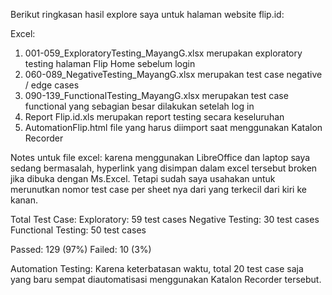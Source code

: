 Berikut ringkasan hasil explore saya untuk halaman website flip.id:

Excel:
1. 001-059_ExploratoryTesting_MayangG.xlsx merupakan exploratory testing halaman Flip Home sebelum login
2. 060-089_NegativeTesting_MayangG.xlsx merupakan test case negative / edge cases
3. 090-139_FunctionalTesting_MayangG.xlsx merupakan test case functional yang sebagian besar dilakukan setelah log in
4. Report Flip.id.xls merupakan report testing secara keseluruhan
5. AutomationFlip.html file yang harus diimport saat menggunakan Katalon Recorder

Notes untuk file excel: karena menggunakan LibreOffice dan laptop saya sedang bermasalah, hyperlink yang disimpan dalam excel tersebut broken jika dibuka dengan Ms.Excel. Tetapi sudah saya usahakan untuk merunutkan nomor test case per sheet nya dari yang terkecil dari kiri ke kanan.

Total Test Case:
Exploratory: 59 test cases
Negative Testing: 30 test cases
Functional Testing: 50 test cases

Passed: 129 (97%)
Failed: 10 (3%)

Automation Testing:
Karena keterbatasan waktu, total 20 test case saja yang baru sempat diautomatisasi menggunakan Katalon Recorder tersebut.

